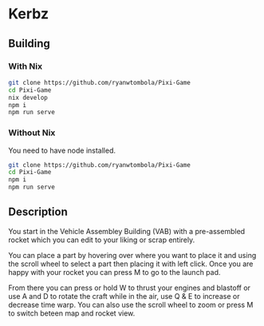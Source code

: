 # Kerbz
## Building
### With Nix
```bash
git clone https://github.com/ryanwtombola/Pixi-Game
cd Pixi-Game
nix develop
npm i
npm run serve
```

### Without Nix
You need to have node installed.
```bash
git clone https://github.com/ryanwtombola/Pixi-Game
cd Pixi-Game
npm i
npm run serve
```

## Description
You start in the Vehicle Assembley Building (VAB) with a pre-assembled rocket which you can edit to your liking or scrap entirely.

You can place a part by hovering over where you want to place it and using the scroll wheel to select a part then placing it with left click. Once you are happy with your rocket you can press M to go to the launch pad.

From there you can press or hold W to thrust your engines and blastoff or use A and D to rotate the craft while in the air, use Q & E to increase or decrease time warp. You can also use the scroll wheel to zoom or press M to switch beteen map and rocket view. 